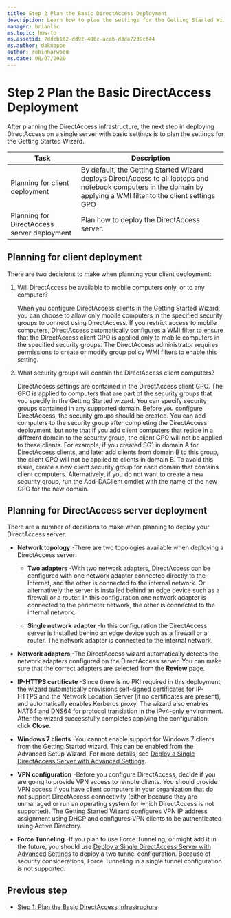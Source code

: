 ```yaml
---
title: Step 2 Plan the Basic DirectAccess Deployment
description: Learn how to plan the settings for the Getting Started Wizard.
manager: brianlic
ms.topic: how-to
ms.assetid: 7ddcb162-dd92-406c-acab-d3de7239c644
ms.author: daknappe
author: robinharwood
ms.date: 08/07/2020
---
```

# Step 2 Plan the Basic DirectAccess Deployment

After planning the DirectAccess infrastructure, the next step in deploying DirectAccess on a single server with basic settings is to plan the settings for the Getting Started Wizard.

|Task|Description|
|----|--------|
|Planning for client deployment|By default, the Getting Started Wizard deploys DirectAccess to all laptops and notebook computers in the domain by applying a WMI filter to the client settings GPO|
|Planning for DirectAccess server deployment|Plan how to deploy the DirectAccess server.|

## <a name="bkmk_2_1_client"></a>Planning for client deployment
There are two decisions to make when planning your client deployment:

1.  Will DirectAccess be available to mobile computers only, or to any computer?

    When you configure DirectAccess clients in the Getting Started Wizard, you can choose to allow only mobile computers in the specified security groups to connect using DirectAccess. If you restrict access to mobile computers, DirectAccess automatically configures a WMI filter to ensure that the DirectAccess client GPO is applied only to mobile computers in the specified security groups. The DirectAccess administrator requires permissions to create or modify group policy WMI filters to enable this setting.

2.  What security groups will contain the DirectAccess client computers?

    DirectAccess settings are contained in the DirectAccess client GPO. The GPO is applied to computers that are part of the security groups that you specify in the Getting Started wizard. You can specify security groups contained in any supported domain. Before you configure DirectAccess, the security groups should be created. You can add computers to the security group after completing the DirectAccess deployment, but note that if you add client computers that reside in a different domain to the security group, the client GPO will not be applied to these clients. For example, if you created SG1 in domain A for DirectAccess clients, and later add clients from domain B to this group, the client GPO will not be applied to clients in domain B.  To avoid this issue, create a new client security group for each domain that contains client computers. Alternatively, if you do not want to create a new security group, run the Add-DAClient cmdlet with the name of the new GPO for the new domain.

## <a name="bkmk_2_2_server"></a>Planning for DirectAccess server deployment
There are a number of decisions to make when planning to deploy your DirectAccess server:

-   **Network topology** -There are two topologies available when deploying a DirectAccess server:

    -   **Two adapters** -With two network adapters, DirectAccess can be configured with one network adapter connected directly to the Internet, and the other is connected to the internal network. Or alternatively the server is installed behind an edge device such as a firewall or a router. In this configuration one network adapter is connected to the perimeter network, the other is connected to the internal network.

    -   **Single network adapter** -In this configuration the DirectAccess server is installed behind an edge device such as a firewall or a router. The network adapter is connected to the internal network.

-   **Network adapters** -The DirectAccess wizard automatically detects the network adapters configured on the DirectAccess server. You can make sure that the correct adapters are selected from the **Review** page.

-   **IP-HTTPS certificate** -Since there is no PKI required in this deployment, the wizard automatically provisions self-signed certificates for IP-HTTPS and the Network Location Server (if no certificates are present), and automatically enables Kerberos proxy. The wizard also enables NAT64 and DNS64 for protocol translation in the IPv4-only environment. After the wizard successfully completes applying the configuration, click **Close**.

-   **Windows 7 clients** -You cannot enable support for Windows 7 clients from the Getting Started wizard. This can be enabled from the Advanced Setup Wizard. For more details, see [Deploy a Single DirectAccess Server with Advanced Settings](../single-server-advanced/Deploy-a-Single-DirectAccess-Server-with-Advanced-Settings.md).

-   **VPN configuration** -Before you configure DirectAccess, decide if you are going to provide VPN access to remote clients. You should provide VPN access if you have client computers in your organization that do not support DirectAccess connectivity (either because they are unmanaged or run an operating system for which DirectAccess is not supported). The Getting Started Wizard configures VPN IP address assignment using DHCP and configures VPN clients to be authenticated using Active Directory.

-   **Force Tunneling** -If you plan to use Force Tunneling, or might add it in the future, you should use [Deploy a Single DirectAccess Server with Advanced Settings](../single-server-advanced/Deploy-a-Single-DirectAccess-Server-with-Advanced-Settings.md) to deploy a two tunnel configuration. Because of security considerations, Force Tunneling in a single tunnel configuration is not supported.

## <a name="BKMK_Links"></a>Previous step

-   [Step 1: Plan the Basic DirectAccess Infrastructure](da-basic-plan-s1-infrastructure.md)



